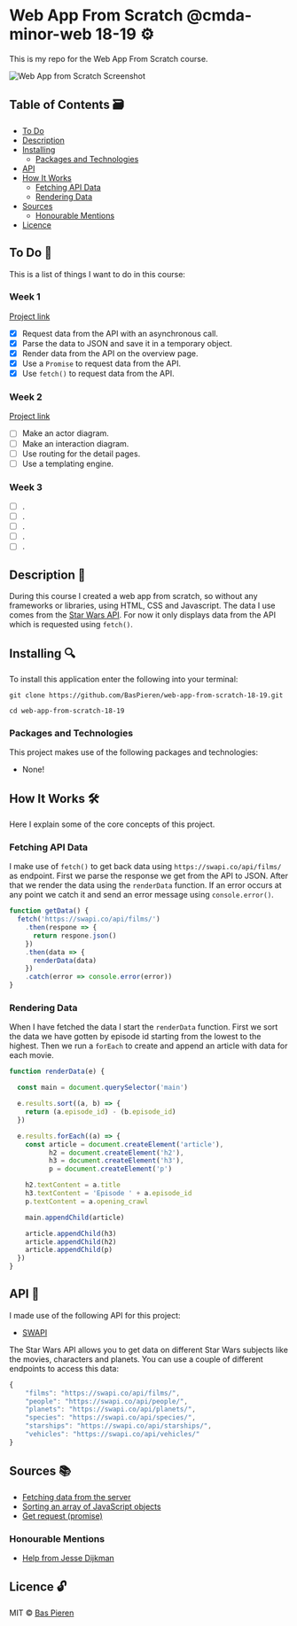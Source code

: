 # Web App From Scratch @cmda-minor-web 18-19 ⚙️

This is my repo for the Web App From Scratch course.

![Web App from Scratch Screenshot](https://i.imgur.com/JNxqzvJ.png)

## Table of Contents 🗃
* [To Do](#to-do-)
* [Description](#description-)
* [Installing](#installing-)
  * [Packages and Technologies](#packages-and-technologies)
* [API](#api-)
* [How It Works](#how-it-works-)
  * [Fetching API Data](#fetching-api-data)
  * [Rendering Data](#rendering-data)
* [Sources](#sources-)
  * [Honourable Mentions](#honourable-mentions)
* [Licence](#licence-)

## To Do 📌
This is a list of things I want to do in this course:

### Week 1
[Project link](https://baspieren.github.io/web-app-from-scratch-18-19/week1/)

- [X] Request data from the API with an asynchronous call.
- [X] Parse the data to JSON and save it in a temporary object.
- [X] Render data from the API on the overview page.
- [X] Use a `Promise` to request data from the API.
- [X] Use `fetch()` to request data from the API.

### Week 2
[Project link](https://baspieren.github.io/web-app-from-scratch-18-19/week2/)

- [ ] Make an actor diagram.
- [ ] Make an interaction diagram.
- [ ] Use routing for the detail pages.
- [ ] Use a templating engine.

### Week 3
- [ ] .
- [ ] .
- [ ] .
- [ ] .
- [ ] .

## Description 📝
During this course I created a web app from scratch, so without any frameworks or libraries, using HTML, CSS and Javascript. The data I use comes from the [Star Wars API](#api-). For now it only displays data from the API which is requested using `fetch()`.

## Installing 🔍
To install this application enter the following into your terminal:
```
git clone https://github.com/BasPieren/web-app-from-scratch-18-19.git

cd web-app-from-scratch-18-19
```

### Packages and Technologies
This project makes use of the following packages and technologies:

  * None!

## How It Works 🛠️
Here I explain some of the core concepts of this project.

### Fetching API Data
I make use of `fetch()` to get back data using `https://swapi.co/api/films/` as endpoint. First we parse the response we get from the API to JSON. After that we render the data using the `renderData` function. If an error occurs at any point we catch it and send an error message using `console.error()`.

```js
function getData() {
  fetch('https://swapi.co/api/films/')
    .then(respone => {
      return respone.json()
    })
    .then(data => {
      renderData(data)
    })
    .catch(error => console.error(error))
}
```

### Rendering Data
When I have fetched the data I start the `renderData` function. First we sort the data we have gotten by episode id starting from the lowest to the highest. Then we run a `forEach` to create and append an article with data for each movie.

```js
function renderData(e) {

  const main = document.querySelector('main')

  e.results.sort((a, b) => {
    return (a.episode_id) - (b.episode_id)
  })

  e.results.forEach((a) => {
    const article = document.createElement('article'),
          h2 = document.createElement('h2'),
          h3 = document.createElement('h3'),
          p = document.createElement('p')

    h2.textContent = a.title
    h3.textContent = 'Episode ' + a.episode_id
    p.textContent = a.opening_crawl

    main.appendChild(article)

    article.appendChild(h3)
    article.appendChild(h2)
    article.appendChild(p)
  })
}
```

## API 🐒
I made use of the following API for this project:

* [SWAPI](https://swapi.co)

The Star Wars API allows you to get data on different Star Wars subjects like the movies, characters and planets. You can use a couple of different endpoints to access this data:
```js
{
    "films": "https://swapi.co/api/films/",
    "people": "https://swapi.co/api/people/",
    "planets": "https://swapi.co/api/planets/",
    "species": "https://swapi.co/api/species/",
    "starships": "https://swapi.co/api/starships/",
    "vehicles": "https://swapi.co/api/vehicles/"
}
```

## Sources 📚

  * [Fetching data from the server](https://developer.mozilla.org/en-US/docs/Learn/JavaScript/Client-side_web_APIs/Fetching_data)
  * [Sorting an array of JavaScript objects](https://stackoverflow.com/questions/979256/sorting-an-array-of-javascript-objects)
  * [Get request (promise)](https://codepen.io/joostf/pen/OQxpxx)

### Honourable Mentions

  * [Help from Jesse Dijkman](https://github.com/jesseDijkman1)

## Licence 🔓
MIT © [Bas Pieren](https://github.com/BasPieren)

<!-- # Web App From Scratch @cmda-minor-web 18-19

In dit vak gaan we een web app maken zonder frameworks of onnodige libraries, dus zoveel mogelijk met native HTML, CSS & JavaScript. Het eindproduct is een modulair opgezet prototype voor een single page web app. Data wordt opgehaald uit een externe API, waar nodig gemanipuleerd en vervolgens getoond in de Web App. Je leert hoe je structuur aanbrengt in je code en hoe je hiermee 'from scratch' een (prototype voor een) web app maakt. Met deze kennis begrijp je daarnaast beter hoe bestaande api’s, libraries en frameworks werken.

## Leerdoelen
- _Je kan structuur aanbrengen in je code door patterns toe te passen. Je kan de keuze voor de gekozen patterns beargumenteren_
- _Je kan data ophalen, manipuleren en dynamisch omzetten naar html elementen mbv templating._
- _Je begrijpt hoe je middels asynchrone code met een externe API kan werken._
- _Je begrijpt hoe je states in je applicaties kan managen en stelt de gebruiker op de hoogte van states waar nodig._

[Rubric](https://docs.google.com/spreadsheets/d/e/2PACX-1vTjZGWGPC_RMvTMry8YW5XOM79GEIdgS7I5JlOe6OeeOUdmv7ok1s9jQhzojNE4AsyzgL-jJCbRj1LN/pubhtml?gid=0&single=true)

## Lesprogramma

### Week 1 - Hello API 🐒

Doel: Data ophalen uit een API en renderen in een overzichtspagina.

[Opdrachten](https://drive.google.com/open?id=1OVhWQNaCgSluYviTKKWcApkyPd23xow1PiExb8GYANM)

[Slides](https://drive.google.com/open?id=1Rjl9xqXoKniQSRJPdkU1O5YwWC33SJK8KiV0a-H_xZU)

### Week 2 - Design and Refactor 🛠

Doel: Breakdown maken van de web app. Routes en states toevoegen. Detailpagina renderen.

[Opdrachten](https://drive.google.com/open?id=1GMDTdW3LycAYpZSFI6gk_lrKrx8-zLWrNh69aaVEH5Y)

[Slides](https://drive.google.com/open?id=1IqQeu1m0dQiSC_KCvrn8eencAgtYe7X6qT-gm0n9Bmc)

### Week 3 - Wrapping up 🎁

Doel: Data manipuleren. Code splitsen in modules. Reflecteren op eindresultaat.

[Opdrachten](https://drive.google.com/open?id=13pKQu72pshaEzKw9q5JHLa-aop85nMP6nDCdqioWjoQ)

[Slides](https://drive.google.com/open?id=1BSzGYNLMgtHD4HRnK7f0DgyTv4Pg3xsQwD_eYNo7v0Y) -->


<!-- Add a link to your live demo in Github Pages 🌐-->

<!-- ☝️ replace this description with a description of your own work -->

<!-- Add a nice image here at the end of the week, showing off your shiny frontend 📸 -->

<!-- Maybe a table of contents here? 📚 -->

<!-- How about a section that describes how to install this project? 🤓 -->

<!-- ...but how does one use this project? What are its features 🤔 -->

<!-- What external data source is featured in your project and what are its properties 🌠 -->

<!-- Maybe a checklist of done stuff and stuff still on your wishlist? ✅ -->

<!-- How about a license here? 📜 (or is it a licence?) 🤷 -->
